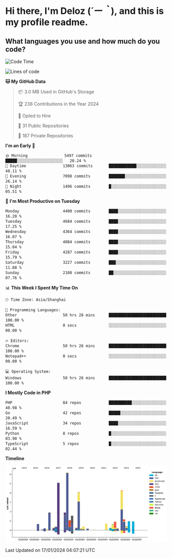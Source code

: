 # **Hi there, I'm Deloz (*´ー｀*), and this is my profile readme.**

## **What languages you use and how much do you code?**

<!--START_SECTION:waka-->
![Code Time](http://img.shields.io/badge/Code%20Time-3%2C196%20hrs%2040%20mins-blue)

![Lines of code](https://img.shields.io/badge/From%20Hello%20World%20I%27ve%20Written-34.8%20million%20lines%20of%20code-blue)

**🐱 My GitHub Data** 

> 📦 3.0 MB Used in GitHub's Storage 
 > 
> 🏆 238 Contributions in the Year 2024
 > 
> 💼 Opted to Hire
 > 
> 📜 31 Public Repositories 
 > 
> 🔑 187 Private Repositories 
 > 
**I'm an Early 🐤** 

```text
🌞 Morning                5497 commits        █████░░░░░░░░░░░░░░░░░░░░   20.24 % 
🌆 Daytime                13063 commits       ████████████░░░░░░░░░░░░░   48.11 % 
🌃 Evening                7098 commits        ███████░░░░░░░░░░░░░░░░░░   26.14 % 
🌙 Night                  1496 commits        █░░░░░░░░░░░░░░░░░░░░░░░░   05.51 % 
```
📅 **I'm Most Productive on Tuesday** 

```text
Monday                   4400 commits        ████░░░░░░░░░░░░░░░░░░░░░   16.20 % 
Tuesday                  4684 commits        ████░░░░░░░░░░░░░░░░░░░░░   17.25 % 
Wednesday                4364 commits        ████░░░░░░░░░░░░░░░░░░░░░   16.07 % 
Thursday                 4084 commits        ████░░░░░░░░░░░░░░░░░░░░░   15.04 % 
Friday                   4287 commits        ████░░░░░░░░░░░░░░░░░░░░░   15.79 % 
Saturday                 3227 commits        ███░░░░░░░░░░░░░░░░░░░░░░   11.88 % 
Sunday                   2108 commits        ██░░░░░░░░░░░░░░░░░░░░░░░   07.76 % 
```


📊 **This Week I Spent My Time On** 

```text
🕑︎ Time Zone: Asia/Shanghai

💬 Programming Languages: 
Other                    50 hrs 26 mins      █████████████████████████   100.00 % 
HTML                     0 secs              ░░░░░░░░░░░░░░░░░░░░░░░░░   00.00 % 

🔥 Editors: 
Chrome                   50 hrs 26 mins      █████████████████████████   100.00 % 
Notepad++                0 secs              ░░░░░░░░░░░░░░░░░░░░░░░░░   00.00 % 

💻 Operating System: 
Windows                  50 hrs 26 mins      █████████████████████████   100.00 % 
```

**I Mostly Code in PHP** 

```text
PHP                      84 repos            ██████████░░░░░░░░░░░░░░░   40.98 % 
Go                       42 repos            █████░░░░░░░░░░░░░░░░░░░░   20.49 % 
JavaScript               34 repos            ████░░░░░░░░░░░░░░░░░░░░░   16.59 % 
Python                   8 repos             █░░░░░░░░░░░░░░░░░░░░░░░░   03.90 % 
TypeScript               5 repos             █░░░░░░░░░░░░░░░░░░░░░░░░   02.44 % 
```



**Timeline**

![Lines of Code chart](https://raw.githubusercontent.com/deloz/deloz/main/assets/bar_graph.png)


 Last Updated on 17/01/2024 04:07:21 UTC
<!--END_SECTION:waka-->
